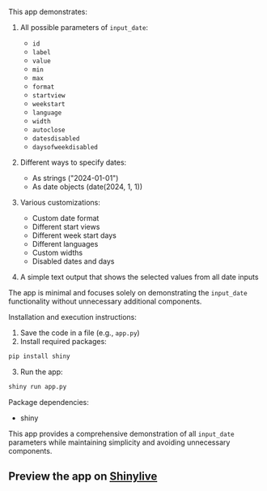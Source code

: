 This app demonstrates:

1. All possible parameters of `input_date`:
   - `id`
   - `label`
   - `value`
   - `min`
   - `max`
   - `format`
   - `startview`
   - `weekstart`
   - `language`
   - `width`
   - `autoclose`
   - `datesdisabled`
   - `daysofweekdisabled`

2. Different ways to specify dates:
   - As strings ("2024-01-01")
   - As date objects (date(2024, 1, 1))

3. Various customizations:
   - Custom date format
   - Different start views
   - Different week start days
   - Different languages
   - Custom widths
   - Disabled dates and days

4. A simple text output that shows the selected values from all date inputs

The app is minimal and focuses solely on demonstrating the `input_date` functionality without unnecessary additional components.

Installation and execution instructions:
1. Save the code in a file (e.g., `app.py`)
2. Install required packages:
```bash
pip install shiny
```
3. Run the app:
```bash
shiny run app.py
```

Package dependencies:
- shiny

This app provides a comprehensive demonstration of all `input_date` parameters while maintaining simplicity and avoiding unnecessary components.
## Preview the app on [Shinylive](https://shinylive.io/py/app/#h=0&code=NobwRAdghgtgpmAXAAjFADugdOgnmAGlQGMB7CAFzkqVQDMAnUmZAEyiooEt5kf1SDCmw5wAOhEbNkAZwAWXCLj4wBQ5AzhRi3AG7jJTFvMW4scAB7pNMmSrXDF6AK4UizrkU0RWcBhIkAYmQAZThhdCgAczhkbgoAGwMPHGi4AH1SdAoZAAp4pIBeMTAAEVFkAEkIF2FSuBhSEoBKAIgAdy4KOWQUhKhcUld0sgTnGAh09oYMXM7WbuKwABYABlX0CxbECWQ95GCAISgZLmIRKj4a1139lKdh9ipc2-39kqe4AEYSgle35Alep0KDOBLCT5XWo7Qj-N66KBjOBLABMqxRywAtKsvtifmB-q0IP9guVLg9hJ1usgYIpkFAfDSoBYLnAZP97tcKOlPi8IAD3mBPijfoD+QLAWUKhTkFSerSIAB6GDMmF-cUChFIwq8tEYohfA3NdUSmmKVHorE4vG-OH7FUWC0YzFfFGYgDM+MJbTepOlXNlXR6xGcMgo0joghVFA5XCwFJ5oj5po+ondto1AJKAGFQ+GWJGGNHkLkYDBFaxWIrcLhmmq7Xstc5kSU9VbcTiM6bC9GlmWK1WayVvcTM37yQG5Ww4MQoL5kLouHB2rH41zE88G5LPssuxKSiEKFB1HTfLP54vl-XM-DEc2ne2bbCb-sw8eKJf2ksz3PxATM0SJLIGSsQylO7RwHAADWshHkIihRMg5DIAAsuQ7C4KuCa8luqZUAArHuAolAA6pBMFvkIdjIWhPgDNeppNi2YBtniT4mhKEHQZRFCFD8AE+vs46gZOQbIAA4n4Kr8v0EBRM4aRYeuOEvnseFwAAbERWZgJJRYMsgsnyWkDESkxD5sZ2z6mkZCkxN+f4jkBIFQq4gbUiGYbSPM3RKbUG5wMm+5CqIADs2lvDmebeVwCxyKZmp3sxrHWlZHECj5chLGsGxbP+byAWOwH+rU7k9KC4bEAkpAyLErBcDIUAAEZJKwfmPEmuEhVQAAcEWCgAgq4pBVTVdUNc1rUJQC5mtpaln4ulAIVSN1W1YUABiiK1U5RUuWBYkyOgM5cHQZysnY9WNS1cBtZmnL+SpKbdXAACc-VqWAITHcQp3nZ8l0TTdrDTbe2pzc6qWLVuANXZNt2FMAEOPl8hGEJKKW4l8Wno8jbFfOFYAALq7b6xUTqVU5HSdZ3nBh1F0LK5FsEDrXtdyT3BZ8XyrB9kpkdB1CsID11TXzs0sfNUN8-TpB0FxUFw8DiOrEQGlE3swSrMghShM4dG4GrOuhBwzgMBhu1Tiks7m7kdarjbrDpHIWi+AwLxfXASQ6Ld5Nsi0-wAALeG7WBUBYMaZr4jO1d7VBOwDds7KpGjhGb-JBaaex0ECcAgmCFAoCAFJYNzdsAL5iAE+VZ9nJQoYoiooaqyDF1ypeiCiFdV8SNe1znYC5l5LAbVGHBFyXnzut31dbm8A-1OesQAGpLu0E-tzuM+93P+wD7RGGhHBhet5Poj4dvw4p-PJR6dJG+1B3VAaZffdZwPQ-5sgJGxd0D+uE-OAoVX67zrmAAAcqQZAQ1KprTgP-CggCeogOvnvIEog7ClFZrdBBgDXooNrmAgWUEhaYOwSDU+m9RA8wIRKZoYBy5EyAA)
